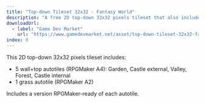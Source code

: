 ```yaml
---
title: "Top-down Tileset 32x32 - Fantasy World"
description: "A free 2D top-down 32x32 pixels tileset that also includes a version RPGMaker-ready of each autotile."
downloadUrl:
  - label: "Game Dev Market"
    url: "https://www.gamedevmarket.net/asset/top-down-tileset-32x32-fantasy-world"
index: 0
---
```


This 2D top-down 32x32 pixels tileset includes:

- 5 wall+top autotiles (RPGMaker A4): Garden, Castle external, Valley, Forest, Castle internal
- 1 grass autotile (RPGMaker A2)

Includes a version RPGMaker-ready of each autotile.